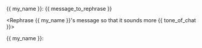 
{{ my_name }}: {{ message_to_rephrase }}

<Rephrase {{ my_name }}'s message so that it sounds more {{ tone_of_chat }}>

{{ my_name }}: